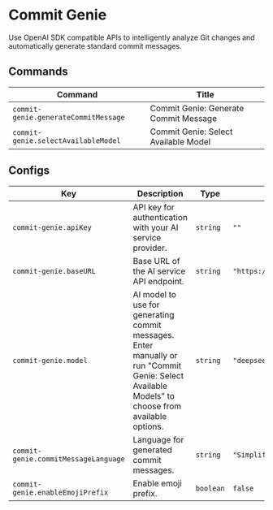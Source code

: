 # Commit Genie

Use OpenAI SDK compatible APIs to intelligently analyze Git changes and automatically generate standard commit messages.

## Commands

<!-- commands -->

| Command                              | Title                                 |
| ------------------------------------ | ------------------------------------- |
| `commit-genie.generateCommitMessage` | Commit Genie: Generate Commit Message |
| `commit-genie.selectAvailableModel`  | Commit Genie: Select Available Model  |

<!-- commands -->

## Configs

<!-- configs -->

| Key                                  | Description                                                                                                                                     | Type      | Default                      |
| ------------------------------------ | ----------------------------------------------------------------------------------------------------------------------------------------------- | --------- | ---------------------------- |
| `commit-genie.apiKey`                | API key for authentication with your AI service provider.                                                                                       | `string`  | `""`                         |
| `commit-genie.baseURL`               | Base URL of the AI service API endpoint.                                                                                                        | `string`  | `"https://api.deepseek.com"` |
| `commit-genie.model`                 | AI model to use for generating commit messages. Enter manually or run "Commit Genie: Select Available Models" to choose from available options. | `string`  | `"deepseek-chat"`            |
| `commit-genie.commitMessageLanguage` | Language for generated commit messages.                                                                                                         | `string`  | `"Simplified Chinese"`       |
| `commit-genie.enableEmojiPrefix`     | Enable emoji prefix.                                                                                                                            | `boolean` | `false`                      |

<!-- configs -->
